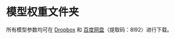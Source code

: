 # 模型权重文件夹
所有模型参数均可在 [Dropbox](https://www.dropbox.com/sh/3cj7nv5l0hfqup9/AAAMbLQXmoVki98cqwuv754ia?dl=0) 和 [百度网盘](https://pan.baidu.com/s/1wWqlXQCshwDAyaIkUkinHg)（提取码：8l92）进行下载。